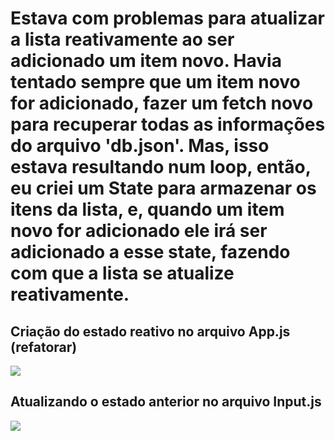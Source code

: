 # Estava com problemas para atualizar a lista reativamente ao ser adicionado um item novo. Havia tentado sempre que um item novo for adicionado, fazer um fetch novo para recuperar todas as informações do arquivo 'db.json'. Mas, isso estava resultando num loop, então, eu criei um State para armazenar os itens da lista, e, quando um item novo for adicionado ele irá ser adicionado a esse state, fazendo com que a lista se atualize reativamente.

## Criação do estado reativo no arquivo App.js (refatorar)
<img src='./screenshots/app-state.png'>

## Atualizando o estado anterior no arquivo Input.js
<img src='./screenshots/input-att-state.png'>